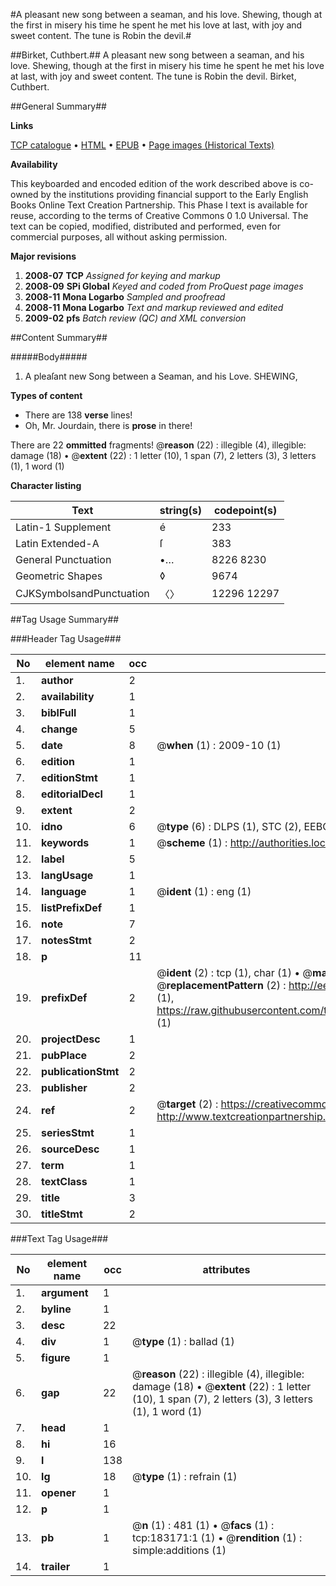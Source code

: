 #A pleasant new song between a seaman, and his love. Shewing, though at the first in misery his time he spent he met his love at last, with joy and sweet content. The tune is Robin the devil.#

##Birket, Cuthbert.##
A pleasant new song between a seaman, and his love. Shewing, though at the first in misery his time he spent he met his love at last, with joy and sweet content. The tune is Robin the devil.
Birket, Cuthbert.

##General Summary##

**Links**

[TCP catalogue](http://www.ota.ox.ac.uk/tcp/)  • 
[HTML](http://tei.it.ox.ac.uk/tcp/Texts-HTML/free/B01/B01662.html)  • 
[EPUB](http://tei.it.ox.ac.uk/tcp/Texts-EPUB/free/B01/B01662.epub) • 
[Page images (Historical Texts)](https://data.historicaltexts.jisc.ac.uk/view?pubId=eebo-99884557e&pageId=eebo-99884557e-183171-1)

**Availability**

This keyboarded and encoded edition of the
	       work described above is co-owned by the institutions
	       providing financial support to the Early English Books
	       Online Text Creation Partnership. This Phase I text is
	       available for reuse, according to the terms of Creative
	       Commons 0 1.0 Universal. The text can be copied,
	       modified, distributed and performed, even for
	       commercial purposes, all without asking permission.

**Major revisions**

1. __2008-07__ __TCP__ *Assigned for keying and markup*
1. __2008-09__ __SPi Global__ *Keyed and coded from ProQuest page images*
1. __2008-11__ __Mona Logarbo__ *Sampled and proofread*
1. __2008-11__ __Mona Logarbo__ *Text and markup reviewed and edited*
1. __2009-02__ __pfs__ *Batch review (QC) and XML conversion*

##Content Summary##

#####Body#####

1. A pleaſant new Song between a Seaman, and his Love. SHEWING, 

**Types of content**

  * There are 138 **verse** lines!
  * Oh, Mr. Jourdain, there is **prose** in there!

There are 22 **ommitted** fragments! 
 @__reason__ (22) : illegible (4), illegible: damage (18)  •  @__extent__ (22) : 1 letter (10), 1 span (7), 2 letters (3), 3 letters (1), 1 word (1)

**Character listing**


|Text|string(s)|codepoint(s)|
|---|---|---|
|Latin-1 Supplement|é|233|
|Latin Extended-A|ſ|383|
|General Punctuation|•…|8226 8230|
|Geometric Shapes|◊|9674|
|CJKSymbolsandPunctuation|〈〉|12296 12297|

##Tag Usage Summary##

###Header Tag Usage###

|No|element name|occ|attributes|
|---|---|---|---|
|1.|__author__|2||
|2.|__availability__|1||
|3.|__biblFull__|1||
|4.|__change__|5||
|5.|__date__|8| @__when__ (1) : 2009-10 (1)|
|6.|__edition__|1||
|7.|__editionStmt__|1||
|8.|__editorialDecl__|1||
|9.|__extent__|2||
|10.|__idno__|6| @__type__ (6) : DLPS (1), STC (2), EEBO-CITATION (1), PROQUEST (1), VID (1)|
|11.|__keywords__|1| @__scheme__ (1) : http://authorities.loc.gov/ (1)|
|12.|__label__|5||
|13.|__langUsage__|1||
|14.|__language__|1| @__ident__ (1) : eng (1)|
|15.|__listPrefixDef__|1||
|16.|__note__|7||
|17.|__notesStmt__|2||
|18.|__p__|11||
|19.|__prefixDef__|2| @__ident__ (2) : tcp (1), char (1)  •  @__matchPattern__ (2) : ([0-9\-]+):([0-9IVX]+) (1), (.+) (1)  •  @__replacementPattern__ (2) : http://eebo.chadwyck.com/downloadtiff?vid=$1&page=$2 (1), https://raw.githubusercontent.com/textcreationpartnership/Texts/master/tcpchars.xml#$1 (1)|
|20.|__projectDesc__|1||
|21.|__pubPlace__|2||
|22.|__publicationStmt__|2||
|23.|__publisher__|2||
|24.|__ref__|2| @__target__ (2) : https://creativecommons.org/publicdomain/zero/1.0/ (1), http://www.textcreationpartnership.org/docs/. (1)|
|25.|__seriesStmt__|1||
|26.|__sourceDesc__|1||
|27.|__term__|1||
|28.|__textClass__|1||
|29.|__title__|3||
|30.|__titleStmt__|2||


###Text Tag Usage###

|No|element name|occ|attributes|
|---|---|---|---|
|1.|__argument__|1||
|2.|__byline__|1||
|3.|__desc__|22||
|4.|__div__|1| @__type__ (1) : ballad (1)|
|5.|__figure__|1||
|6.|__gap__|22| @__reason__ (22) : illegible (4), illegible: damage (18)  •  @__extent__ (22) : 1 letter (10), 1 span (7), 2 letters (3), 3 letters (1), 1 word (1)|
|7.|__head__|1||
|8.|__hi__|16||
|9.|__l__|138||
|10.|__lg__|18| @__type__ (1) : refrain (1)|
|11.|__opener__|1||
|12.|__p__|1||
|13.|__pb__|1| @__n__ (1) : 481 (1)  •  @__facs__ (1) : tcp:183171:1 (1)  •  @__rendition__ (1) : simple:additions (1)|
|14.|__trailer__|1||
